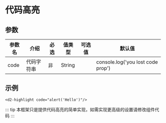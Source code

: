 # 代码高亮

## 参数

| 参数名 | 介绍 | 必选 | 值类型 | 可选值 | 默认值 |
| --- | --- | --- | --- | --- | --- |
| code | 代码字符串 | 非 | String |  | console.log('you lost code prop') |

## 示例

``` vue
<d2-highlight code="alert('Hello')"/>
```

::: tip
本框架只是提供代码高亮的简单实现，如需实现更高级的设置请修改组件代码
:::